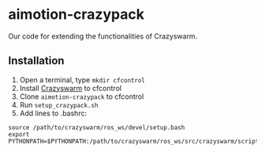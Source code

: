 # aimotion-crazypack
Our code for extending the functionalities of Crazyswarm.

## Installation

1. Open a terminal, type `mkdir cfcontrol`
2. Install [Crazyswarm](https://crazyswarm.readthedocs.io/en/latest/installation.html) to cfcontrol
3. Clone `aimotion-crazypack` to cfcontrol
4. Run `setup_crazypack.sh`
5. Add lines to .bashrc: 
```
source /path/to/crazyswarm/ros_ws/devel/setup.bash
export PYTHONPATH=$PYTHONPATH:/path/to/crazyswarm/ros_ws/src/crazyswarm/scripts
```
